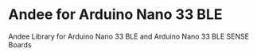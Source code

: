 # Andee for Arduino Nano 33 BLE
Andee Library for Arduino Nano 33 BLE and Arduino Nano 33 BLE SENSE Boards
